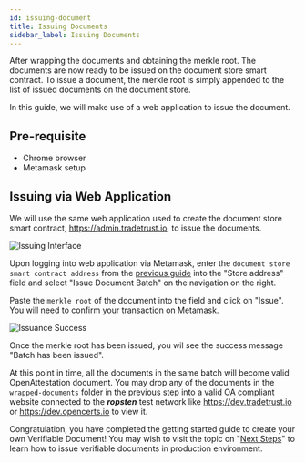 ```yaml
---
id: issuing-document
title: Issuing Documents
sidebar_label: Issuing Documents
---
```


After wrapping the documents and obtaining the merkle root. The documents are now ready to be issued on the document store smart contract. To issue a document, the merkle root is simply appended to the list of issued documents on the document store.

In this guide, we will make use of a web application to issue the document.

## Pre-requisite

- Chrome browser
- Metamask setup

## Issuing via Web Application

We will use the same web application used to create the document store smart contract, https://admin.tradetrust.io, to issue the documents.

![Issuing Interface](/docs/verifiable-document/issuing-document/issuing.png)

Upon logging into web application via Metamask, enter the `document store smart contract address` from the [previous guide](/docs/verifiable-document/document-store/) into the "Store address" field and select "Issue Document Batch" on the navigation on the right.

Paste the `merkle root` of the document into the field and click on "Issue". You will need to confirm your transaction on Metamask.

![Issuance Success](/docs/verifiable-document/issuing-document/success.png)

Once the merkle root has been issued, you wil see the success message "Batch has been issued".

At this point in time, all the documents in the same batch will become valid OpenAttestation document. You may drop any of the documents in the `wrapped-documents` folder in the [previous step](/docs/verifiable-document/document-data) into a valid OA compliant website connected to the **_ropsten_** test network like https://dev.tradetrust.io or https://dev.opencerts.io to view it.

Congratulation, you have completed the getting started guide to create your own Verifiable Document! You may wish to visit the topic on "[Next Steps](/docs/verifiable-document/next-steps)" to learn how to issue verifiable documents in production environment.
